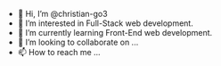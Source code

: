 - 👋 Hi, I’m @christian-go3
- 👀 I’m interested in Full-Stack web development.
- 🌱 I’m currently learning Front-End web development.
- 💞️ I’m looking to collaborate on ...
- 📫 How to reach me ... 

<!---
christian-go3/christian-go3 is a ✨ special ✨ repository because its `README.md` (this file) appears on your GitHub profile.
You can click the Preview link to take a look at your changes.
--->
